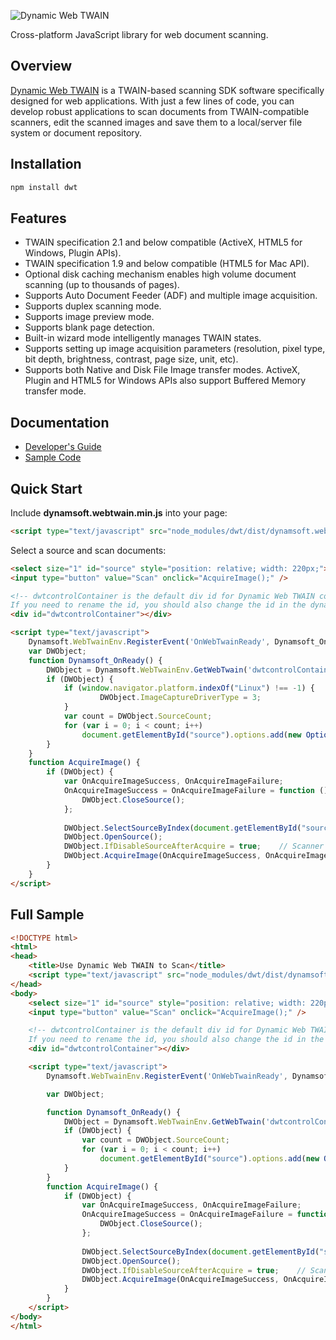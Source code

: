 ![Dynamic Web TWAIN](https://www.dynamsoft.com/assets/img-icon/logo-dwt-white-300x68.png)

Cross-platform JavaScript library for web document scanning.


## Overview
[Dynamic Web TWAIN](https://www.dynamsoft.com/Products/WebTWAIN_Overview.aspx) is a TWAIN-based scanning SDK software specifically designed for web applications. With just a few lines of code, you can develop robust applications to scan documents from TWAIN-compatible scanners, edit the scanned images and save them to a local/server file system or document repository.

## Installation

```bash
npm install dwt
```

## Features
* TWAIN specification 2.1 and below compatible (ActiveX, HTML5 for Windows, Plugin APIs).
* TWAIN specification 1.9 and below compatible (HTML5 for Mac API).
* Optional disk caching mechanism enables high volume document scanning (up to thousands of pages).
* Supports Auto Document Feeder (ADF) and multiple image acquisition.
* Supports duplex scanning mode.
* Supports image preview mode.
* Supports blank page detection.
* Built-in wizard mode intelligently manages TWAIN states.
* Supports setting up image acquisition parameters (resolution, pixel type, bit depth, brightness, contrast, page size, unit, etc).
* Supports both Native and Disk File Image transfer modes. ActiveX, Plugin and HTML5 for Windows APIs also support Buffered Memory transfer mode.

## Documentation

* [Developer's Guide](http://developer.dynamsoft.com/dwt)
* [Sample Code](https://www.dynamsoft.com/Downloads/WebTWAIN-Sample-Download.aspx)

## Quick Start

Include **dynamsoft.webtwain.min.js** into your page:

```html
<script type="text/javascript" src="node_modules/dwt/dist/dynamsoft.webtwain.min.js"></script>
```

Select a source and scan documents:

```html
<select size="1" id="source" style="position: relative; width: 220px;"></select>
<input type="button" value="Scan" onclick="AcquireImage();" />

<!-- dwtcontrolContainer is the default div id for Dynamic Web TWAIN control.
If you need to rename the id, you should also change the id in the dynamsoft.webtwain.config.js accordingly. -->
<div id="dwtcontrolContainer"></div>

<script type="text/javascript">
    Dynamsoft.WebTwainEnv.RegisterEvent('OnWebTwainReady', Dynamsoft_OnReady);  // Register OnWebTwainReady event. This event fires as soon as Dynamic Web TWAIN is initialized and ready to be used
    var DWObject;
    function Dynamsoft_OnReady() {
        DWObject = Dynamsoft.WebTwainEnv.GetWebTwain('dwtcontrolContainer');    // Get the Dynamic Web TWAIN object that is embeded in the div with id 'dwtcontrolContainer'
        if (DWObject) {
            if (window.navigator.platform.indexOf("Linux") !== -1) {
                    DWObject.ImageCaptureDriverType = 3;
            }
            var count = DWObject.SourceCount;
            for (var i = 0; i < count; i++)
                document.getElementById("source").options.add(new Option(DWObject.GetSourceNameItems(i), i)); // Get Data Source names from Data Source Manager and put them in a drop-down box
        }
    }
    function AcquireImage() {
        if (DWObject) {
            var OnAcquireImageSuccess, OnAcquireImageFailure;
            OnAcquireImageSuccess = OnAcquireImageFailure = function (){
                DWObject.CloseSource();
            };
            
            DWObject.SelectSourceByIndex(document.getElementById("source").selectedIndex); //Use method SelectSourceByIndex to avoid the 'Select Source' dialog
            DWObject.OpenSource();
            DWObject.IfDisableSourceAfterAcquire = true;	// Scanner source will be disabled/closed automatically after the scan.
            DWObject.AcquireImage(OnAcquireImageSuccess, OnAcquireImageFailure);
        }
    }
</script>
```

## Full Sample

```html
<!DOCTYPE html>
<html>
<head>
    <title>Use Dynamic Web TWAIN to Scan</title>
    <script type="text/javascript" src="node_modules/dwt/dist/dynamsoft.webtwain.min.js"></script>
</head>
<body>
    <select size="1" id="source" style="position: relative; width: 220px;"></select>
    <input type="button" value="Scan" onclick="AcquireImage();" />

    <!-- dwtcontrolContainer is the default div id for Dynamic Web TWAIN control.
    If you need to rename the id, you should also change the id in the dynamsoft.webtwain.config.js accordingly. -->
    <div id="dwtcontrolContainer"></div>

    <script type="text/javascript">
        Dynamsoft.WebTwainEnv.RegisterEvent('OnWebTwainReady', Dynamsoft_OnReady);  // Register OnWebTwainReady event. This event fires as soon as Dynamic Web TWAIN is initialized and ready to be used

        var DWObject;

        function Dynamsoft_OnReady() {
            DWObject = Dynamsoft.WebTwainEnv.GetWebTwain('dwtcontrolContainer');    // Get the Dynamic Web TWAIN object that is embeded in the div with id 'dwtcontrolContainer'
            if (DWObject) {
                var count = DWObject.SourceCount;
                for (var i = 0; i < count; i++)
                    document.getElementById("source").options.add(new Option(DWObject.GetSourceNameItems(i), i)); // Get Data Source names from Data Source Manager and put them in a drop-down box
            }
        }
        function AcquireImage() {
            if (DWObject) {
				var OnAcquireImageSuccess, OnAcquireImageFailure;
				OnAcquireImageSuccess = OnAcquireImageFailure = function (){
					DWObject.CloseSource();
				};
				
                DWObject.SelectSourceByIndex(document.getElementById("source").selectedIndex); //Use method SelectSourceByIndex to avoid the 'Select Source' dialog
                DWObject.OpenSource();
                DWObject.IfDisableSourceAfterAcquire = true;	// Scanner source will be disabled/closed automatically after the scan.
                DWObject.AcquireImage(OnAcquireImageSuccess, OnAcquireImageFailure);
            }
        }
    </script>
</body>
</html>

```
